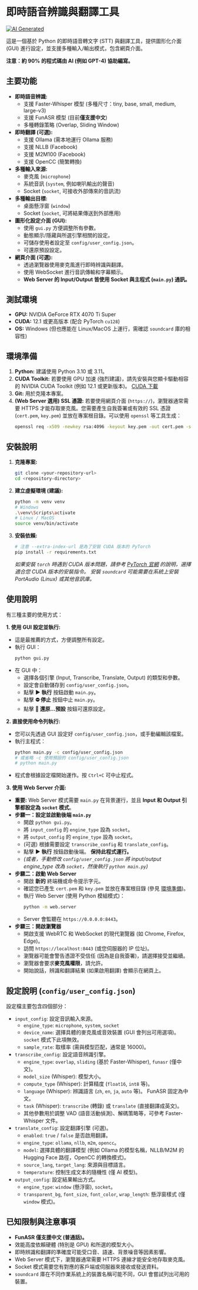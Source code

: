 # 即時語音辨識與翻譯工具

[![AI Generated](https://img.shields.io/badge/AI%20Written-90%25-blue.svg)](.)

這是一個基於 Python 的即時語音轉文字 (STT) 與翻譯工具，提供圖形化介面 (GUI) 進行設定，並支援多種輸入/輸出模式，包含網頁介面。

**注意：約 90% 的程式碼由 AI (例如 GPT-4) 協助編寫。**

## 主要功能

*   **即時語音辨識:**
    *   支援 Faster-Whisper 模型 (多種尺寸：tiny, base, small, medium, large-v3)
    *   支援 FunASR 模型 (目前**僅支援中文**)
    *   多種轉錄策略 (Overlap, Sliding Window)
*   **即時翻譯 (可選):**
    *   支援 Ollama (需本地運行 Ollama 服務)
    *   支援 NLLB (Facebook)
    *   支援 M2M100 (Facebook)
    *   支援 OpenCC (簡繁轉換)
*   **多種輸入來源:**
    *   麥克風 (`microphone`)
    *   系統音訊 (`system`, 例如喇叭輸出的聲音)
    *   Socket (`socket`, 可接收外部傳來的音訊流)
*   **多種輸出目標:**
    *   桌面懸浮窗 (`window`)
    *   Socket (`socket`, 可將結果傳送到外部應用)
*   **圖形化設定介面 (GUI):**
    *   使用 `gui.py` 方便調整所有參數。
    *   動態顯示/隱藏與所選引擎相關的設定。
    *   可儲存使用者設定至 `config/user_config.json`。
    *   可還原預設設定。
*   **網頁介面 (可選):**
    *   透過瀏覽器使用麥克風進行即時辨識與翻譯。
    *   使用 WebSocket 進行音訊傳輸和字幕顯示。
    *   **Web Server 的 Input/Output 皆使用 Socket 與主程式 (`main.py`) 通訊。**

## 測試環境

*   **GPU:** NVIDIA GeForce RTX 4070 Ti Super
*   **CUDA:** 12.1 或更高版本 (配合 PyTorch `cu128`)
*   **OS:** Windows (但也應能在 Linux/MacOS 上運行，需確認 `soundcard` 庫的相容性)

## 環境準備

1.  **Python:** 建議使用 Python 3.10 或 3.11。
2.  **CUDA Toolkit:** 若要使用 GPU 加速 (強烈建議)，請先安裝與您顯卡驅動相容的 NVIDIA CUDA Toolkit (例如 12.1 或更新版本)。 [CUDA 下載](https://developer.nvidia.com/cuda-downloads)
3.  **Git:** 用於克隆本專案。
4.  **(Web Server 選用) SSL 憑證:** 若要使用網頁介面 (`https://`)，瀏覽器通常需要 HTTPS 才能存取麥克風。您需要產生自我簽署或有效的 SSL 憑證 (`cert.pem`, `key.pem`) 並放在專案根目錄。可以使用 `openssl` 等工具生成：
    ```bash
    openssl req -x509 -newkey rsa:4096 -keyout key.pem -out cert.pem -sha256 -days 365 -nodes -subj "/CN=localhost"
    ```

## 安裝說明

1.  **克隆專案:**
    ```bash
    git clone <your-repository-url>
    cd <repository-directory>
    ```

2.  **建立虛擬環境 (建議):**
    ```bash
    python -m venv venv
    # Windows
    .\venv\Scripts\activate
    # Linux / MacOS
    source venv/bin/activate
    ```

3.  **安裝依賴:**
    ```bash
    # 注意 --extra-index-url 是為了安裝 CUDA 版本的 PyTorch
    pip install -r requirements.txt
    ```
    *如果安裝 `torch` 時遇到 CUDA 版本問題，請參考 [PyTorch 官網](https://pytorch.org/get-started/locally/) 的說明，選擇適合您 CUDA 版本的安裝指令。*
    *安裝 `soundcard` 可能需要在系統上安裝 PortAudio (Linux) 或其他音訊庫。*

## 使用說明

有三種主要的使用方式：

**1. 使用 GUI 設定並執行:**

*   這是最推薦的方式，方便調整所有設定。
*   執行 GUI：
    ```bash
    python gui.py
    ```
*   在 GUI 中：
    *   選擇各個引擎 (Input, Transcribe, Translate, Output) 的類型和參數。
    *   設定會自動儲存到 `config/user_config.json`。
    *   點擊 **▶ 執行** 按鈕啟動 `main.py`。
    *   點擊 **⛔ 停止** 按鈕中止 `main.py`。
    *   點擊 **🔄 還原...預設** 按鈕可還原設定。

**2. 直接使用命令列執行:**

*   您可以先透過 GUI 設定好 `config/user_config.json`，或手動編輯該檔案。
*   執行主程式：
    ```bash
    python main.py -c config/user_config.json
    # 或省略 -c 使用預設的 config/user_config.json
    # python main.py
    ```
*   程式會根據設定檔開始運作。按 `Ctrl+C` 可中止程式。

**3. 使用 Web Server 介面:**

*   **重要:** Web Server 模式需要 `main.py` 在背景運行，並且 **Input 和 Output 引擎都設定為 `socket` 模式**。
*   **步驟一：設定並啟動後端 `main.py`**
    *   開啟 `python gui.py`。
    *   將 `input_config` 的 `engine_type` 設為 `socket`。
    *   將 `output_config` 的 `engine_type` 設為 `socket`。
    *   (可選) 根據需要設定 `transcribe_config` 和 `translate_config`。
    *   點擊 **▶ 執行** 按鈕啟動後端。 **保持此程式運行。**
    *   *(或者，手動修改 `config/user_config.json` 將 input/output engine_type 改為 `socket`，然後執行 `python main.py`)*
*   **步驟二：啟動 Web Server**
    *   開啟 **新的** 終端機或命令提示字元。
    *   確認您已產生 `cert.pem` 和 `key.pem` 並放在專案根目錄 (參見 [環境準備](#環境準備))。
    *   執行 Web Server (使用 Python 模組模式)：
        ```bash
        python -m web.server
        ```
    *   Server 會監聽在 `https://0.0.0.0:8443`。
*   **步驟三：開啟瀏覽器**
    *   開啟支援 WebRTC 和 WebSocket 的現代瀏覽器 (如 Chrome, Firefox, Edge)。
    *   訪問 `https://localhost:8443` (或您伺服器的 IP 位址)。
    *   瀏覽器可能會警告憑證不受信任 (因為是自我簽署)，請選擇接受並繼續。
    *   瀏覽器會要求**麥克風權限**，請允許。
    *   開始說話，辨識和翻譯結果 (如果啟用翻譯) 會顯示在網頁上。

## 設定說明 (`config/user_config.json`)

設定檔主要包含四個部分：

*   `input_config`: 設定音訊輸入來源。
    *   `engine_type`: `microphone`, `system`, `socket`
    *   `device_name`: 選擇具體的麥克風或音效裝置 (GUI 會列出可用選項)。`socket` 模式下此項無效。
    *   `sample_rate`: 取樣率 (需與模型匹配，通常是 16000)。
*   `transcribe_config`: 設定語音辨識引擎。
    *   `engine_type`: `overlap`, `sliding` (基於 Faster-Whisper), `funasr` (僅中文)。
    *   `model_size` (Whisper): 模型大小。
    *   `compute_type` (Whisper): 計算精度 (`float16`, `int8` 等)。
    *   `language` (Whisper): 辨識語言 (`zh`, `en`, `ja`, `auto` 等)。 FunASR 固定為中文。
    *   `task` (Whisper): `transcribe` (轉錄) 或 `translate` (直接翻譯成英文)。
    *   其他參數用於調整 VAD (語音活動偵測)、解碼策略等，可參考 Faster-Whisper 文件。
*   `translate_config`: 設定翻譯引擎 (可選)。
    *   `enabled`: `true` / `false` 是否啟用翻譯。
    *   `engine_type`: `ollama`, `nllb`, `m2m`, `opencc`。
    *   `model`: 選擇具體的翻譯模型 (例如 Ollama 的模型名稱，NLLB/M2M 的 Hugging Face 路徑，OpenCC 的轉換模式)。
    *   `source_lang`, `target_lang`: 來源與目標語言。
    *   `temperature`: 控制生成文本的隨機性 (僅 AI 模型)。
*   `output_config`: 設定結果輸出方式。
    *   `engine_type`: `window` (懸浮窗), `socket`。
    *   `transparent_bg`, `font_size`, `font_color`, `wrap_length`: 懸浮窗樣式 (僅 `window` 模式)。

## 已知限制與注意事項

*   **FunASR 僅支援中文 (普通話)。**
*   效能高度依賴硬體 (特別是 GPU) 和所選的模型大小。
*   即時辨識和翻譯的準確度可能受口音、語速、背景噪音等因素影響。
*   Web Server 模式下，瀏覽器通常需要 HTTPS 連線才能安全地存取麥克風。
*   Socket 模式需要您有對應的客戶端或伺服器來接收或發送資料。
*   `soundcard` 庫在不同作業系統上的裝置名稱可能不同，GUI 會嘗試列出可用的裝置。